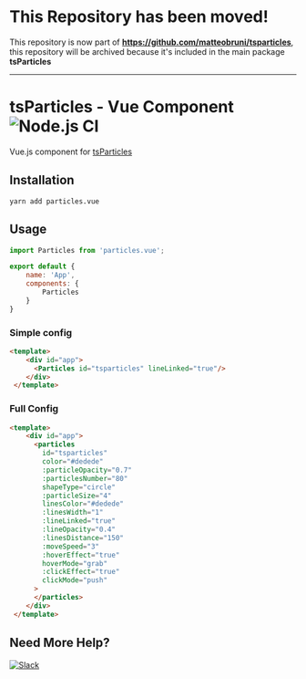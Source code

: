 # This Repository has been moved!

This repository is now part of **https://github.com/matteobruni/tsparticles**, this repository will be archived because it's included in the main package **tsParticles**

---

# tsParticles - Vue Component ![Node.js CI](https://github.com/matteobruni/particles.vue/workflows/Node.js%20CI/badge.svg)

Vue.js component for [tsParticles](https://github.com/matteobruni/tsparticles)

## Installation

```shell script
yarn add particles.vue
```

## Usage

```javascript
import Particles from 'particles.vue';

export default {
    name: 'App',
    components: {
        Particles
    }
}
```
### Simple config

```html
<template>
    <div id="app">
      <Particles id="tsparticles" lineLinked="true"/>
    </div>
 </template>
```

### Full Config

```html
<template>
    <div id="app">
      <particles
        id="tsparticles"
        color="#dedede"
        :particleOpacity="0.7"
        :particlesNumber="80"
        shapeType="circle"
        :particleSize="4"
        linesColor="#dedede"
        :linesWidth="1"
        :lineLinked="true"
        :lineOpacity="0.4"
        :linesDistance="150"
        :moveSpeed="3"
        :hoverEffect="true"
        hoverMode="grab"
        :clickEffect="true"
        clickMode="push"
      >
      </particles>
    </div>
 </template>
```

## Need More Help?

[![Slack](https://cdn.matteobruni.it/images/slack.png)](https://join.slack.com/t/tsparticles/shared_invite/enQtOTcxNTQxNjQ4NzkxLWE2MTZhZWExMWRmOWI5MTMxNjczOGE1Yjk0MjViYjdkYTUzODM3OTc5MGQ5MjFlODc4MzE0N2Q1OWQxZDc1YzI)
